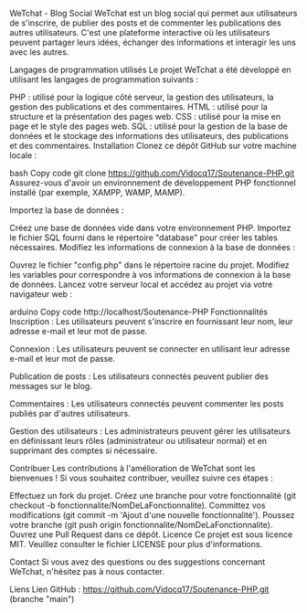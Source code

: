 WeTchat - Blog Social
WeTchat est un blog social qui permet aux utilisateurs de s'inscrire, de publier des posts et de commenter les publications des autres utilisateurs. C'est une plateforme interactive où les utilisateurs peuvent partager leurs idées, échanger des informations et interagir les uns avec les autres.

Langages de programmation utilisés
Le projet WeTchat a été développé en utilisant les langages de programmation suivants :

PHP : utilisé pour la logique côté serveur, la gestion des utilisateurs, la gestion des publications et des commentaires.
HTML : utilisé pour la structure et la présentation des pages web.
CSS : utilisé pour la mise en page et le style des pages web.
SQL : utilisé pour la gestion de la base de données et le stockage des informations des utilisateurs, des publications et des commentaires.
Installation
Clonez ce dépôt GitHub sur votre machine locale :

bash
Copy code
git clone https://github.com/Vidocq17/Soutenance-PHP.git
Assurez-vous d'avoir un environnement de développement PHP fonctionnel installé (par exemple, XAMPP, WAMP, MAMP).

Importez la base de données :

Créez une base de données vide dans votre environnement PHP.
Importez le fichier SQL fourni dans le répertoire "database" pour créer les tables nécessaires.
Modifiez les informations de connexion à la base de données :

Ouvrez le fichier "config.php" dans le répertoire racine du projet.
Modifiez les variables pour correspondre à vos informations de connexion à la base de données.
Lancez votre serveur local et accédez au projet via votre navigateur web :

arduino
Copy code
http://localhost/Soutenance-PHP
Fonctionnalités
Inscription : Les utilisateurs peuvent s'inscrire en fournissant leur nom, leur adresse e-mail et leur mot de passe.

Connexion : Les utilisateurs peuvent se connecter en utilisant leur adresse e-mail et leur mot de passe.

Publication de posts : Les utilisateurs connectés peuvent publier des messages sur le blog.

Commentaires : Les utilisateurs connectés peuvent commenter les posts publiés par d'autres utilisateurs.

Gestion des utilisateurs : Les administrateurs peuvent gérer les utilisateurs en définissant leurs rôles (administrateur ou utilisateur normal) et en supprimant des comptes si nécessaire.

Contribuer
Les contributions à l'amélioration de WeTchat sont les bienvenues ! Si vous souhaitez contribuer, veuillez suivre ces étapes :

Effectuez un fork du projet.
Créez une branche pour votre fonctionnalité (git checkout -b fonctionnalite/NomDeLaFonctionnalite).
Committez vos modifications (git commit -m 'Ajout d'une nouvelle fonctionnalité').
Poussez votre branche (git push origin fonctionnalite/NomDeLaFonctionnalite).
Ouvrez une Pull Request dans ce dépôt.
Licence
Ce projet est sous licence MIT. Veuillez consulter le fichier LICENSE pour plus d'informations.

Contact
Si vous avez des questions ou des suggestions concernant WeTchat, n'hésitez pas à nous contacter.

Liens
Lien GitHub : https://github.com/Vidocq17/Soutenance-PHP.git (branche "main")     